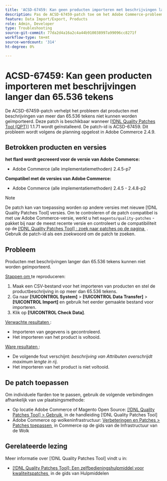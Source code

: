 ```yaml
---
title: 'ACSD-67459: Kan geen producten importeren met beschrijvingen langer dan 65.536 tekens'
description: Pas de ACSD-67459-patch toe om het Adobe Commerce-probleem op te lossen, waarbij producten met beschrijvingen van meer dan 65.536 tekens niet kunnen worden geïmporteerd.
feature: Data Import/Export, Products
role: Admin, Developer
type: Troubleshooting
source-git-commit: 77da2d4a16a2c4a44b910038997a99096cc8271f
workflow-type: tm+mt
source-wordcount: '314'
ht-degree: 0%

---
```



# ACSD-67459: Kan geen producten importeren met beschrijvingen langer dan 65.536 tekens

De ACSD-67459-patch verhelpt het probleem dat producten met beschrijvingen van meer dan 65.536 tekens niet kunnen worden geïmporteerd. Deze patch is beschikbaar wanneer [[!DNL Quality Patches Tool (QPT)]](/help/tools/quality-patches-tool/quality-patches-tool-to-self-serve-quality-patches.md) 1.1.71 wordt geïnstalleerd. De patch-id is ACSD-67459. Dit probleem wordt volgens de planning opgelost in Adobe Commerce 2.4.9.

## Betrokken producten en versies

**het flard wordt gecreeerd voor de versie van Adobe Commerce:**

* Adobe Commerce (alle implementatiemethoden) 2.4.5-p7

**Compatibel met de versies van Adobe Commerce:**

* Adobe Commerce (alle implementatiemethoden) 2.4.5 - 2.4.8-p2

>[!NOTE]
>
>De patch kan van toepassing worden op andere versies met nieuwe [!DNL Quality Patches Tool] versies. Om te controleren of de patch compatibel is met uw Adobe Commerce-versie, werkt u het `magento/quality-patches` -pakket bij naar de meest recente versie en controleert u de compatibiliteit op de [[!DNL Quality Patches Tool] : zoek naar patches op de pagina &#x200B;](https://experienceleague.adobe.com/tools/commerce-quality-patches/index.html) . Gebruik de patch-id als een zoekwoord om de patch te zoeken.

## Probleem

Producten met beschrijvingen langer dan 65.536 tekens kunnen niet worden geïmporteerd.

<u> Stappen om </u> te reproduceren:

1. Maak een CSV-bestand voor het importeren van producten en stel de productbeschrijving in op meer dan 65.536 tekens.
1. Ga naar **[!UICONTROL System]** > **[!UICONTROL Data Transfer]** > **[!UICONTROL Import]** en gebruik het eerder gemaakte bestand voor importeren.
1. Klik op **[!UICONTROL Check Data]**.

<u> Verwachte resultaten </u>:

* Importeren van gegevens is gecontroleerd.
* Het importeren van het product is voltooid.

<u> Ware resultaten </u>:

* De volgende fout verschijnt: *beschrijving van Attributen overschrijdt maximum lengte in rij*.
* Het importeren van het product is niet voltooid.

## De patch toepassen

Om individuele flarden toe te passen, gebruik de volgende verbindingen afhankelijk van uw plaatsingsmethode:

* Op locatie Adobe Commerce of Magento Open Source: [[!DNL Quality Patches Tool] > Gebruik &#x200B;](/help/tools/quality-patches-tool/usage.md) in de handleiding [!DNL Quality Patches Tool]
* Adobe Commerce op wolkeninfrastructuur: [&#x200B; Verbeteringen en Patches > Patches toepassen &#x200B;](https://experienceleague.adobe.com/docs/commerce-cloud-service/user-guide/develop/upgrade/apply-patches.html) in Commerce op de gids van de Infrastructuur van de Wolk

## Gerelateerde lezing

Meer informatie over [!DNL Quality Patches Tool] vindt u in:

* [[!DNL Quality Patches Tool]: Een zelfbedieningshulpmiddel voor kwaliteitspatches &#x200B;](/help/tools/quality-patches-tool/quality-patches-tool-to-self-serve-quality-patches.md) in de gids van Hulpmiddelen
